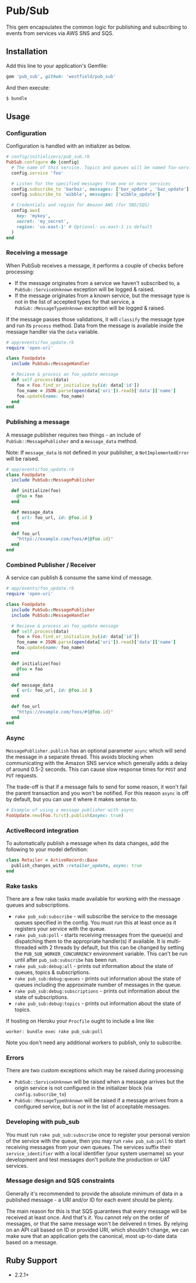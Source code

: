 # Pub/Sub

This gem encapsulates the common logic for publishing and subscribing to events from services via AWS SNS and SQS.

## Installation

Add this line to your application's Gemfile:

```ruby
gem 'pub_sub', github: 'westfield/pub_sub'

```

And then execute:

```sh
$ bundle
```

## Usage

### Configuration
Configuration is handled with an initializer as below.

```ruby
# config/initializers/pub_sub.rb
PubSub.configure do |config|
  # The name of this service. Topics and queues will be named foo-service-[env].
  config.service 'foo'

  # Listen for the specified messages from one or more services
  config.subscribe_to 'barbaz', messages: ['bar_update', 'baz_update']
  config.subscribe_to 'wibble', messages: ['wibble_update']

  # Credentials and region for Amazon AWS (for SNS/SQS)
  config.aws(
    key: 'mykey',
    secret: 'my_secret',
    region: 'us-east-1' # Optional: us-east-1 is default
  )
end
```

### Receiving a message

When PubSub receives a message, it performs a couple of checks before processing:

* If the message originates from a service we haven't subscribed to, a `PubSub::ServiceUnknown` exception will be logged & raised.
* If the message originates from a known service, but the message type is not in the list of accepted types for that service, a `PubSub::MessageTypeUnknown` exception will be logged & raised.

If the message passes those validations, it will `classify` the message type and run its `process` method. Data from the message is available inside the message handler via the `data` variable.

```ruby
# app/events/foo_update.rb
require 'open-uri'

class FooUpdate
  include PubSub::MessageHandler

  # Recieve & process an foo_update message
  def self.process(data)
    foo = Foo.find_or_initialize_by(id: data['id'])
    foo_name = JSON.parse(open(data['uri']).read)['data']['name']
    foo.update(name: foo_name)
  end
end

```

### Publishing a message

A message publisher requires two things - an include of `PubSub::MessagePublisher` and a `message_data` method.

Note: If `message_data` is not defined in your publisher, a `NotImplementedError` will be raised.

```ruby
# app/events/foo_update.rb
class FooUpdate
  include PubSub::MessagePublisher

  def initialize(foo)
    @foo = foo
  end

  def message_data
    { url: foo_url, id: @foo.id }
  end

  def foo_url
    "https://example.com/foos/#{@foo.id}"
  end
end
```

### Combined Publisher / Receiver

A service can publish & consume the same kind of message.

```ruby
# app/events/foo_update.rb
require 'open-uri'

class FooUpdate
  include PubSub::MessagePublisher
  include PubSub::MessageHandler

  # Recieve & process an foo_update message
  def self.process(data)
    foo = Foo.find_or_initialize_by(id: data['id'])
    foo_name = JSON.parse(open(data['uri']).read)['data']['name']
    foo.update(name: foo_name)
  end

  def initialize(foo)
    @foo = foo
  end

  def message_data
    { url: foo_url, id: @foo.id }
  end

  def foo_url
    "https://example.com/foos/#{@foo.id}"
  end
end
```

### Async
`MessagePublisher.publish` has an optional parameter `async` which will send the message in a separate thread. This avoids blocking when communicating with the Amazon SNS service which generally adds a delay of around 0.5-2 seconds. This can cause slow response times for `POST` and `PUT` requests.

The trade-off is that if a message fails to send for some reason, it won't fail the parent transaction and you won't be notified. For this reason `async` is off by default, but you can use it where it makes sense to.

```ruby
# Example of using a message publisher with async
FooUpdate.new(Foo.first).publish(async: true)
```

### ActiveRecord integration

To automatically publish a message when its data changes, add the following to your model definition:

```ruby
class Retailer < ActiveRecord::Base
  publish_changes_with :retailer_update, async: true
end
```

### Rake tasks

There are a few rake tasks made available for working with the message queues and subscriptions.

* `rake pub_sub:subscribe` - will subscribe the service to the message queues specified in the config. You must run this at least once as it registers your service with the queue.
* `rake pub_sub:poll` - starts receiving messages from the queue(s) and dispatching them to the appropriate handler(s) if available. It is multi-threaded with 2 threads by default, but this can be changed by setting the `PUB_SUB_WORKER_CONCURRENCY` environment variable. This can't be run until after `pub_sub:subscribe` has been run.
* `rake pub_sub:debug:all` - prints out information about the state of queues, topics & subscriptions.
* `rake pub_sub:debug:queues` - prints out information about the state of queues including the approximate number of messages in the queue.
* `rake pub_sub:debug:subscriptions` - prints out information about the state of subscriptions.
* `rake pub_sub:debug:topics` - prints out information about the state of topics.

If hosting on Heroku your `Procfile` ought to include a line like

```
worker: bundle exec rake pub_sub:poll
```

Note you don't need any additional workers to publish, only to subscribe.

### Errors

There are two custom exceptions which may be raised during processing:

* `PubSub::ServiceUnknown` will be raised when a message arrives but the origin service is not configured in the initializer block (via `config.subscribe_to`)
* `PubSub::MessageTypeUnknown` will be raised if a message arrives from a configured service, but is *not* in the list of acceptable messages.

### Developing with pub_sub

You must run `rake pub_sub:subscribe` once to register your personal version of the service with the queue, then you may run `rake pub_sub:poll` to start receiving messages from your own queues. The services suffix their `service_identifier` with a local identifier (your system username) so your development and test messages don't pollute the production or UAT services.

### Message design and SQS constraints

Generally it's recommended to provide the absolute minimum of data in a published message - a URI and/or ID for each event should be plenty.

The main reason for this is that SQS guarantees that every message will be received at least once. And that's _it_. You cannot rely on the order of messages, or that the same message won't be delivered n times. By relying on an API call based on ID or provided URI, which shouldn't change, we can make sure that an application gets the canonical, most up-to-date data based on a message.

## Ruby Support

* 2.2.1+
